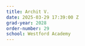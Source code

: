 ```yaml
---
title: Archit V.
date: 2025-03-29 17:39:00 Z
grad-year: 2028
order-number: 29
school: Westford Academy
---
```


